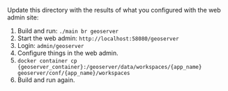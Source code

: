 Update this directory with the results of what you configured with the web admin site:

1. Build and run: `./main br geoserver`
1. Start the web admin: `http://localhost:58080/geoserver`
1. Login: `admin/geoserver`
1. Configure things in the web admin.
1. `docker container cp {geoserver_container}:/geoserver/data/workspaces/{app_name} geoserver/conf/{app_name}/workspaces`
1. Build and run again.
